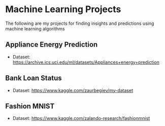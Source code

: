 # Machine Learning Projects

The following are my projects for finding insights and predictions using machine learning algorithms

## Appliance Energy Prediction

- Dataset: https://archive.ics.uci.edu/ml/datasets/Appliances+energy+prediction

## Bank Loan Status

- Dataset: https://www.kaggle.com/zaurbegiev/my-dataset

## Fashion MNIST

- Dataset: https://www.kaggle.com/zalando-research/fashionmnist
